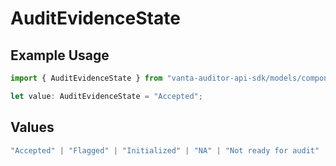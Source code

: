 # AuditEvidenceState

## Example Usage

```typescript
import { AuditEvidenceState } from "vanta-auditor-api-sdk/models/components";

let value: AuditEvidenceState = "Accepted";
```

## Values

```typescript
"Accepted" | "Flagged" | "Initialized" | "NA" | "Not ready for audit" | "Ready for audit"
```